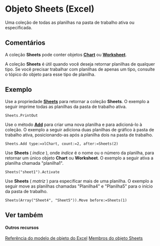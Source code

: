 
# Objeto Sheets (Excel)

Uma coleção de todas as planilhas na pasta de trabalho ativa ou especificada.


## Comentários

A coleção  **Sheets** pode conter objetos **[Chart](179c32ce-49bd-6f36-ea12-89fb5443f3ea.md)** ou **[Worksheet](182b705e-854a-81cc-a4b0-59b942de55ae.md)**.

A coleção  **Sheets** é útil quando você deseja retornar planilhas de qualquer tipo. Se você precisar trabalhar com planilhas de apenas um tipo, consulte o tópico do objeto para esse tipo de planilha.


## Exemplo

Use a propriedade  **[Sheets](45e4e19e-55ea-9615-231d-9435ba6d5a63.md)** para retornar a coleção **Sheets**. O exemplo a seguir imprime todas as planilhas da pasta de trabalho ativa.


```
Sheets.PrintOut
```

Use o método  **[Add](db5de750-fd09-2b18-c52b-98d88eeb0ffc.md)** para criar uma nova planilha e para adicioná-lo à coleção. O exemplo a seguir adiciona duas planilhas de gráfico à pasta de trabalho ativa, posicionando-as após a planilha dois na pasta de trabalho.




```
Sheets.Add type:=xlChart, count:=2, after:=Sheets(2)
```

Use  **Sheets** ( _índice_ ), onde _índice_ é o nome ou o número da planilha, para retornar um único objeto **Chart** ou **Worksheet**. O exemplo a seguir ativa a planilha chamada "planilha1".




```
Sheets("sheet1").Activate
```

Use  **Sheets** ( _matriz_ ) para especificar mais de uma planilha. O exemplo a seguir move as planilhas chamadas "Planilha4" e "Planilha5" para o início da pasta de trabalho.




```
Sheets(Array("Sheet4", "Sheet5")).Move before:=Sheets(1)
```


## Ver também


#### Outros recursos


[Referência do modelo de objeto do Excel](http://msdn.microsoft.com/library/11ea8598-8a20-92d5-f98b-0da04263bf2c%28Office.15%29.aspx)
[Membros do objeto Sheets](d630d25c-25cc-c866-a3d3-708246dc8b83.md)